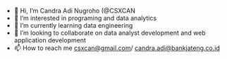 - 👋 Hi, I’m Candra Adi Nugroho (@CSXCAN
- 👀 I’m interested in programing and data analytics
- 🌱 I’m currently learning data engineering
- 💞️ I’m looking to collaborate on data analyst development and web application development 
- 📫 How to reach me csxcan@gmail.com/ candra.adi@bankjateng.co.id

<!---
CSXCAN/CSXCAN is a ✨ special ✨ repository because its `README.md` (this file) appears on your GitHub profile.
You can click the Preview link to take a look at your changes.
--->
